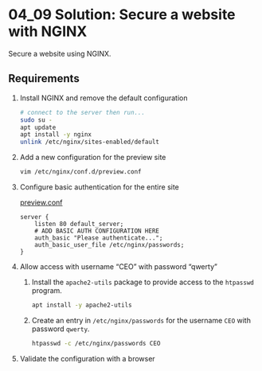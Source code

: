 # 04_09 Solution: Secure a website with NGINX

Secure a website using NGINX.

## Requirements

1. Install NGINX and remove the default configuration

    ```BASH
    # connect to the server then run...
    sudo su -
    apt update
    apt install -y nginx
    unlink /etc/nginx/sites-enabled/default
    ```

1. Add a new configuration for the preview site

    ```BASH
    vim /etc/nginx/conf.d/preview.conf
    ```

1. Configure basic authentication for the entire site

    [preview.conf](./preview.conf)

    ```NGINX
    server {
        listen 80 default_server;
        # ADD BASIC AUTH CONFIGURATION HERE
        auth_basic "Please authenticate...";
        auth_basic_user_file /etc/nginx/passwords;
    }
    ```

1. Allow  access with username “CEO” with password “qwerty”

    1. Install the `apache2-utils` package to provide access to the `htpasswd` program.

        ```BASH
        apt install -y apache2-utils
        ```

    1. Create an entry in `/etc/nginx/passwords` for the username `CEO` with password `qwerty`.

        ```BASH
        htpasswd -c /etc/nginx/passwords CEO
        ```

1. Validate the configuration with a browser
